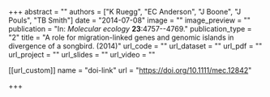 +++
abstract = "" 
authors = ["K Ruegg", "EC Anderson", "J Boone", "J Pouls", "TB Smith"] 
date = "2014-07-08" 
image = "" 
image_preview = "" 
publication = "In: _Molecular ecology_ **23**:4757--4769." 
publication_type = "2" 
title = "A role for migration-linked genes and genomic islands in divergence of a songbird. (2014)" 
url_code = "" 
url_dataset = "" 
url_pdf = "" 
url_project = "" 
url_slides = "" 
url_video = "" 


[[url_custom]]
name = "doi-link"
url = "https://doi.org/10.1111/mec.12842"

+++
